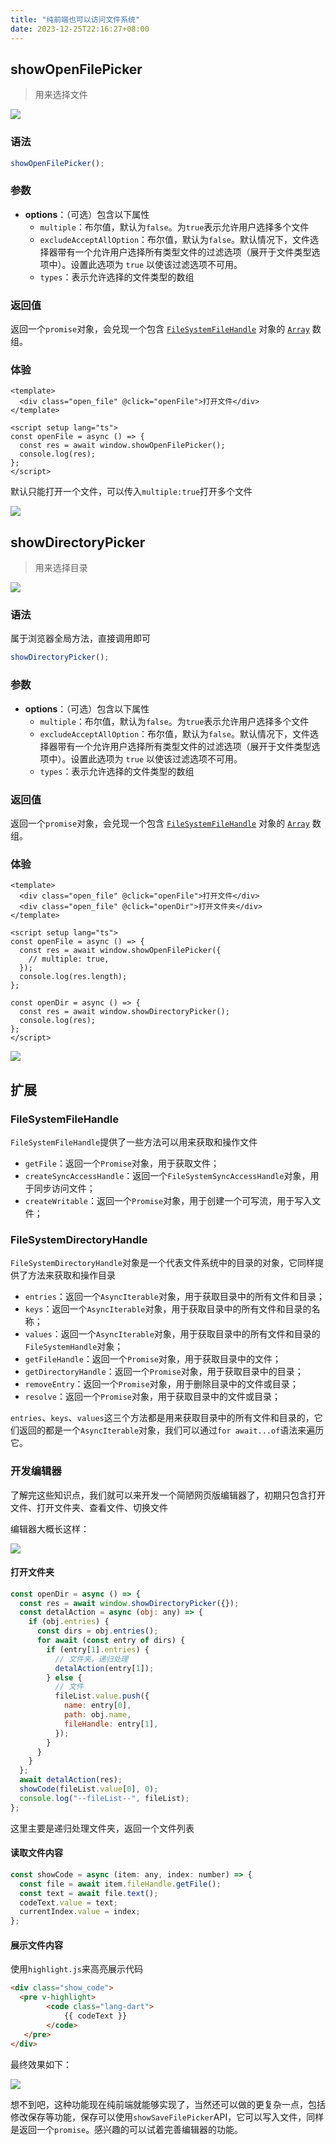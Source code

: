 ```yaml
---
title: "纯前端也可以访问文件系统"
date: 2023-12-25T22:16:27+08:00
---
```


## showOpenFilePicker

> 用来选择文件

![](../assets/images/articles/93/01.awebp)

### 语法

```js
showOpenFilePicker();
```

### 参数

- **options**：（可选）包含以下属性
  - `multiple`：布尔值，默认为`false`。为`true`表示允许用户选择多个文件
  - `excludeAcceptAllOption`：布尔值，默认为`false`。默认情况下，文件选择器带有一个允许用户选择所有类型文件的过滤选项（展开于文件类型选项中）。设置此选项为 `true` 以使该过滤选项不可用。
  - `types`：表示允许选择的文件类型的数组

### 返回值

返回一个`promise`对象，会兑现一个包含 [`FileSystemFileHandle`](https://developer.mozilla.org/zh-CN/docs/Web/API/FileSystemFileHandle) 对象的 [`Array`](https://developer.mozilla.org/zh-CN/docs/Web/JavaScript/Reference/Global_Objects/Array) 数组。

### 体验

```vue
<template>
  <div class="open_file" @click="openFile">打开文件</div>
</template>

<script setup lang="ts">
const openFile = async () => {
  const res = await window.showOpenFilePicker();
  console.log(res);
};
</script>
```

默认只能打开一个文件，可以传入`multiple:true`打开多个文件

![](../assets/images/articles/93/02.awebp)

## showDirectoryPicker

> 用来选择目录

![](../assets/images/articles/93/03.awebp)

### 语法

属于浏览器全局方法，直接调用即可

```js
showDirectoryPicker();
```

### 参数

- **options**：（可选）包含以下属性
  - `multiple`：布尔值，默认为`false`。为`true`表示允许用户选择多个文件
  - `excludeAcceptAllOption`：布尔值，默认为`false`。默认情况下，文件选择器带有一个允许用户选择所有类型文件的过滤选项（展开于文件类型选项中）。设置此选项为 `true` 以使该过滤选项不可用。
  - `types`：表示允许选择的文件类型的数组

### 返回值

返回一个`promise`对象，会兑现一个包含 [`FileSystemFileHandle`](https://developer.mozilla.org/zh-CN/docs/Web/API/FileSystemFileHandle) 对象的 [`Array`](https://developer.mozilla.org/zh-CN/docs/Web/JavaScript/Reference/Global_Objects/Array) 数组。

### 体验

```vue
<template>
  <div class="open_file" @click="openFile">打开文件</div>
  <div class="open_file" @click="openDir">打开文件夹</div>
</template>

<script setup lang="ts">
const openFile = async () => {
  const res = await window.showOpenFilePicker({
    // multiple: true,
  });
  console.log(res.length);
};

const openDir = async () => {
  const res = await window.showDirectoryPicker();
  console.log(res);
};
</script>
```

![](../assets/images/articles/93/04.awebp)

## 扩展

### FileSystemFileHandle

`FileSystemFileHandle`提供了一些方法可以用来获取和操作文件

- `getFile`：返回一个`Promise`对象，用于获取文件；
- `createSyncAccessHandle`：返回一个`FileSystemSyncAccessHandle`对象，用于同步访问文件；
- `createWritable`：返回一个`Promise`对象，用于创建一个可写流，用于写入文件；

### FileSystemDirectoryHandle

`FileSystemDirectoryHandle`对象是一个代表文件系统中的目录的对象，它同样提供了方法来获取和操作目录

- `entries`：返回一个`AsyncIterable`对象，用于获取目录中的所有文件和目录；
- `keys`：返回一个`AsyncIterable`对象，用于获取目录中的所有文件和目录的名称；
- `values`：返回一个`AsyncIterable`对象，用于获取目录中的所有文件和目录的`FileSystemHandle`对象；
- `getFileHandle`：返回一个`Promise`对象，用于获取目录中的文件；
- `getDirectoryHandle`：返回一个`Promise`对象，用于获取目录中的目录；
- `removeEntry`：返回一个`Promise`对象，用于删除目录中的文件或目录；
- `resolve`：返回一个`Promise`对象，用于获取目录中的文件或目录；

`entries`、`keys`、`values`这三个方法都是用来获取目录中的所有文件和目录的，它们返回的都是一个`AsyncIterable`对象，我们可以通过`for await...of`语法来遍历它。

### 开发编辑器

了解完这些知识点，我们就可以来开发一个简陋网页版编辑器了，初期只包含打开文件、打开文件夹、查看文件、切换文件

编辑器大概长这样：

![](../assets/images/articles/93/05.awebp)

#### 打开文件夹

```js
const openDir = async () => {
  const res = await window.showDirectoryPicker({});
  const detalAction = async (obj: any) => {
    if (obj.entries) {
      const dirs = obj.entries();
      for await (const entry of dirs) {
        if (entry[1].entries) {
          // 文件夹，递归处理
          detalAction(entry[1]);
        } else {
          // 文件
          fileList.value.push({
            name: entry[0],
            path: obj.name,
            fileHandle: entry[1],
          });
        }
      }
    }
  };
  await detalAction(res);
  showCode(fileList.value[0], 0);
  console.log("--fileList--", fileList);
};
```

这里主要是递归处理文件夹，返回一个文件列表

#### 读取文件内容

```js
const showCode = async (item: any, index: number) => {
  const file = await item.fileHandle.getFile();
  const text = await file.text();
  codeText.value = text;
  currentIndex.value = index;
};
```

#### 展示文件内容

使用`highlight.js`来高亮展示代码

```html
<div class="show_code">
  <pre v-highlight>
        <code class="lang-dart">
            {{ codeText }}
        </code>
   </pre>
</div>
```

最终效果如下：

![](../assets/images/articles/93/06.awebp)

想不到吧，这种功能现在纯前端就能够实现了，当然还可以做的更复杂一点，包括修改保存等功能，保存可以使用`showSaveFilePicker`API，它可以写入文件，同样是返回一个`promise`。感兴趣的可以试着完善编辑器的功能。
